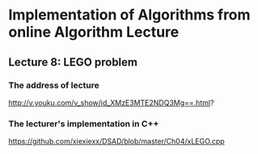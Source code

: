 # Implementation of Algorithms from online Algorithm Lecture

## Lecture 8: LEGO problem

### The address of lecture

http://v.youku.com/v_show/id_XMzE3MTE2NDQ3Mg==.html?

### The lecturer's implementation in C++

https://github.com/xiexiexx/DSAD/blob/master/Ch04/xLEGO.cpp


 

